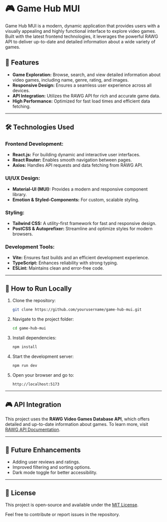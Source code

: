 
# 🎮 Game Hub MUI  

Game Hub MUI is a modern, dynamic application that provides users with a visually appealing and highly functional interface to explore video games. Built with the latest frontend technologies, it leverages the powerful RAWG API to deliver up-to-date and detailed information about a wide variety of games.  

## 🌟 **Features**  
- **Game Exploration:** Browse, search, and view detailed information about video games, including name, genre, rating, and images.  
- **Responsive Design:** Ensures a seamless user experience across all devices.  
- **API Integration:** Utilizes the RAWG API for rich and accurate game data.  
- **High Performance:** Optimized for fast load times and efficient data fetching.  

---

## 🛠️ **Technologies Used**  

### **Frontend Development:**  
- **React.js:** For building dynamic and interactive user interfaces.  
- **React Router:** Enables smooth navigation between pages.  
- **Axios:** Handles API requests and data fetching from RAWG API.  

### **UI/UX Design:**  
- **Material-UI (MUI):** Provides a modern and responsive component library.  
- **Emotion & Styled-Components:** For custom, scalable styling.  

### **Styling:**  
- **Tailwind CSS:** A utility-first framework for fast and responsive design.  
- **PostCSS & Autoprefixer:** Streamline and optimize styles for modern browsers.  

### **Development Tools:**  
- **Vite:** Ensures fast builds and an efficient development experience.  
- **TypeScript:** Enhances reliability with strong typing.  
- **ESLint:** Maintains clean and error-free code.  

---

## 🎨 **How to Run Locally**  

1. Clone the repository:  
   ```bash
   git clone https://github.com/yourusername/game-hub-mui.git
   ```  

2. Navigate to the project folder:  
   ```bash
   cd game-hub-mui
   ```  

3. Install dependencies:  
   ```bash
   npm install
   ```  

4. Start the development server:  
   ```bash
   npm run dev
   ```  

5. Open your browser and go to:  
   ```
   http://localhost:5173
   ```  

---

## 🎮 **API Integration**  
This project uses the **RAWG Video Games Database API**, which offers detailed and up-to-date information about games. To learn more, visit [RAWG API Documentation](https://rawg.io/apidocs).  

---

## 🚀 **Future Enhancements**  
- Adding user reviews and ratings.  
- Improved filtering and sorting options.  
- Dark mode toggle for better accessibility.  

---

## 📝 **License**  
This project is open-source and available under the [MIT License](LICENSE).  

Feel free to contribute or report issues in the repository.  
```
